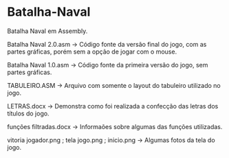 # Batalha-Naval
Batalha Naval em Assembly.

Batalha Naval 2.0.asm -> Código fonte da versão final do jogo, com as partes gráficas, porém sem a opção de jogar com o mouse.

Batalha Naval 1.0.asm -> Código fonte da primeira versão do jogo, sem partes gráficas.

TABULEIRO.ASM -> Arquivo com somente o layout do tabuleiro utilizado no jogo.

LETRAS.docx -> Demonstra como foi realizada a confecção das letras dos títulos do jogo.

funções filtradas.docx -> Informaões sobre algumas das funções utilizadas.

vitoria jogador.png ; tela jogo.png ; inicio.png -> Algumas fotos da tela do jogo.
